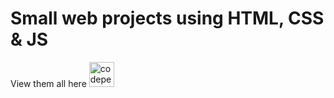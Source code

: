 # Small web projects using HTML, CSS & JS

View them all here [<img src='https://cdn.jsdelivr.net/npm/simple-icons@3.0.1/icons/codepen.svg' alt='codepen' height='40'>](https://codepen.io/MarkusR/full/pojJGxr)



